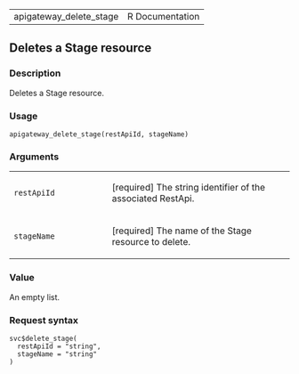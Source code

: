 <table style="width: 100%;">
<tbody>
<tr class="odd">
<td>apigateway_delete_stage</td>
<td style="text-align: right;">R Documentation</td>
</tr>
</tbody>
</table>

## Deletes a Stage resource

### Description

Deletes a Stage resource.

### Usage

    apigateway_delete_stage(restApiId, stageName)

### Arguments

<table>
<colgroup>
<col style="width: 35%" />
<col style="width: 65%" />
</colgroup>
<tbody>
<tr class="odd">
<td><code id="apigateway_delete_stage_:_restApiId">restApiId</code></td>
<td><p>[required] The string identifier of the associated
RestApi.</p></td>
</tr>
<tr class="even">
<td><code id="apigateway_delete_stage_:_stageName">stageName</code></td>
<td><p>[required] The name of the Stage resource to delete.</p></td>
</tr>
</tbody>
</table>

### Value

An empty list.

### Request syntax

    svc$delete_stage(
      restApiId = "string",
      stageName = "string"
    )
